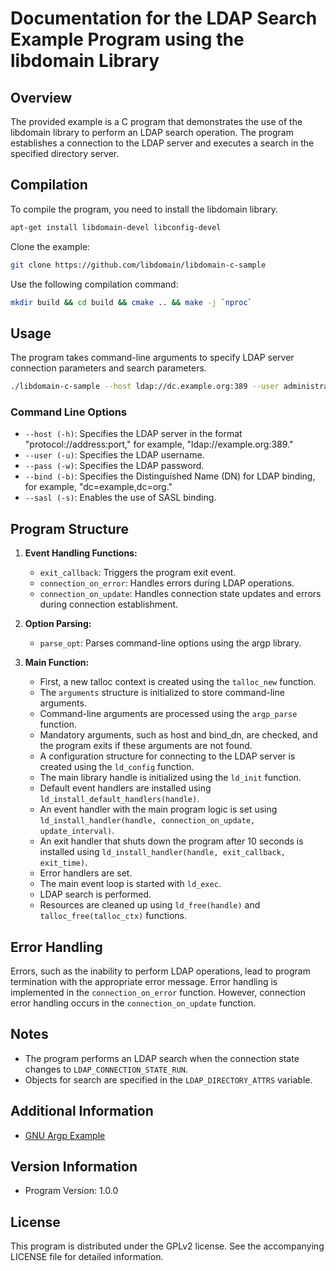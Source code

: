 # Documentation for the LDAP Search Example Program using the libdomain Library

## Overview

The provided example is a C program that demonstrates the use of the libdomain library to perform an LDAP search operation. The program establishes a connection to the LDAP server and executes a search in the specified directory server.

## Compilation

To compile the program, you need to install the libdomain library.

```bash
apt-get install libdomain-devel libconfig-devel
```

Clone the example:

```bash
git clone https://github.com/libdomain/libdomain-c-sample
```

Use the following compilation command:

```bash
mkdir build && cd build && cmake .. && make -j `nproc`
```

## Usage

The program takes command-line arguments to specify LDAP server connection parameters and search parameters.

```bash
./libdomain-c-sample --host ldap://dc.example.org:389 --user administrator --pass password --bind "dc=example,dc=org" --sasl
```

### Command Line Options

- `--host (-h)`: Specifies the LDAP server in the format "protocol://address:port," for example, "ldap://example.org:389."
- `--user (-u)`: Specifies the LDAP username.
- `--pass (-w)`: Specifies the LDAP password.
- `--bind (-b)`: Specifies the Distinguished Name (DN) for LDAP binding, for example, "dc=example,dc=org."
- `--sasl (-s)`: Enables the use of SASL binding.

## Program Structure

1. **Event Handling Functions:**
   - `exit_callback`: Triggers the program exit event.
   - `connection_on_error`: Handles errors during LDAP operations.
   - `connection_on_update`: Handles connection state updates and errors during connection establishment.

2. **Option Parsing:**
   - `parse_opt`: Parses command-line options using the argp library.

3. **Main Function:**
   - First, a new talloc context is created using the `talloc_new` function.
   - The `arguments` structure is initialized to store command-line arguments.
   - Command-line arguments are processed using the `argp_parse` function.
   - Mandatory arguments, such as host and bind_dn, are checked, and the program exits if these arguments are not found.
   - A configuration structure for connecting to the LDAP server is created using the `ld_config` function.
   - The main library handle is initialized using the `ld_init` function.
   - Default event handlers are installed using `ld_install_default_handlers(handle)`.
   - An event handler with the main program logic is set using `ld_install_handler(handle, connection_on_update, update_interval)`.
   - An exit handler that shuts down the program after 10 seconds is installed using `ld_install_handler(handle, exit_callback, exit_time)`.
   - Error handlers are set.
   - The main event loop is started with `ld_exec`.
   - LDAP search is performed.
   - Resources are cleaned up using `ld_free(handle)` and `talloc_free(talloc_ctx)` functions.

## Error Handling

Errors, such as the inability to perform LDAP operations, lead to program termination with the appropriate error message. Error handling is implemented in the `connection_on_error` function. However, connection error handling occurs in the `connection_on_update` function.

## Notes

- The program performs an LDAP search when the connection state changes to `LDAP_CONNECTION_STATE_RUN`.
- Objects for search are specified in the `LDAP_DIRECTORY_ATTRS` variable.

## Additional Information

- [GNU Argp Example](https://www.gnu.org/software/libc/manual/html_node/Argp-Example-3.html)

## Version Information

- Program Version: 1.0.0

## License

This program is distributed under the GPLv2 license. See the accompanying LICENSE file for detailed information.
